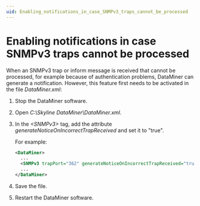 ```yaml
---
uid: Enabling_notifications_in_case_SNMPv3_traps_cannot_be_processed
---
```


# Enabling notifications in case SNMPv3 traps cannot be processed

When an SNMPv3 trap or inform message is received that cannot be processed, for example because of authentication problems, DataMiner can generate a notification. However, this feature first needs to be activated in the file *DataMiner.xml*:

1. Stop the DataMiner software.

1. Open *C:\\Skyline DataMiner\\DataMiner.xml*.

1. In the *\<SNMPv3>* tag, add the attribute *generateNoticeOnIncorrectTrapReceived* and set it to "true".

   For example:

   ```xml
   <DataMiner>
     ...
     <SNMPv3 trapPort="362" generateNoticeOnIncorrectTrapReceived="true" />
     ...
   </DataMiner>
   ```

1. Save the file.

1. Restart the DataMiner software.
